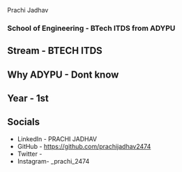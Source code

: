Prachi Jadhav
### School of Engineering - BTech ITDS from ADYPU

## Stream - BTECH ITDS
## Why ADYPU - Dont know
## Year - 1st

## Socials
* LinkedIn - PRACHI JADHAV
* GitHub - https://github.com/prachijadhav2474 
* Twitter - 
* Instagram- _prachi_2474
